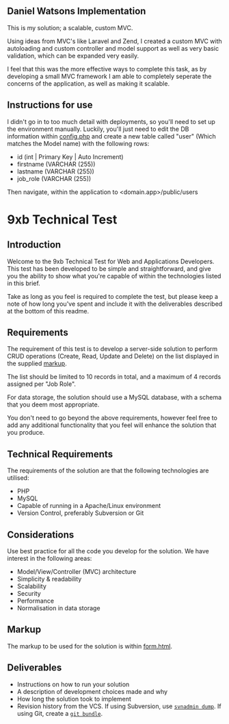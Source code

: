 ## Daniel Watsons Implementation

This is my solution; a scalable, custom MVC.

Using ideas from MVC's like Laravel and Zend, I created a custom MVC with autoloading and custom controller and model support as well as very basic validation, which can be expanded very easily.

I feel that this was the more effective ways to complete this task, as by developing a small MVC framework I am able to completely seperate the concerns of the application, as well as making it scalable.

## Instructions for use
I didn't go in to too much detail with deployments, so you'll need to set up the environment manually. Luckily, you'll just need to edit the DB information within [config.php](app/config.php) and create a new table called "user" (Which matches the Model name) with the following rows:

- id (int | Primary Key | Auto Increment)
- firstname (VARCHAR (255))
- lastname (VARCHAR (255))
- job_role (VARCHAR (255))

Then navigate, within the application to <domain.app>/public/users

# 9xb Technical Test

## Introduction

Welcome to the 9xb Technical Test for Web and Applications Developers. This test has been developed to be simple and straightforward, and give you the ability to show what you're capable of within the technologies listed in this brief.

Take as long as you feel is required to complete the test, but please keep a note of how long you've spent and include it with the deliverables described at the bottom of this readme.

## Requirements

The requirement of this test is to develop a server-side solution to perform CRUD operations (Create, Read, Update and Delete) on the list displayed in the supplied [markup](form.html).

The list should be limited to 10 records in total, and a maximum of 4 records assigned per "Job Role".

For data storage, the solution should use a MySQL database, with a schema that you deem most appropriate.

You don't need to go beyond the above requirements, however feel free to add any additional functionality that you feel will enhance the solution that you produce.

## Technical Requirements

The requirements of the solution are that the following technologies are utilised:

* PHP
* MySQL
* Capable of running in a Apache/Linux environment
* Version Control, preferably Subversion or Git

## Considerations

Use best practice for all the code you develop for the solution. We have interest in the following areas:

* Model/View/Controller (MVC) architecture
* Simplicity & readability
* Scalability
* Security
* Performance
* Normalisation in data storage

## Markup

The markup to be used for the solution is within [form.html](form.html).

## Deliverables

* Instructions on how to run your solution
* A description of development choices made and why
* How long the solution took to implement
* Revision history from the VCS. If using Subversion, use [`svnadmin dump`](http://svnbook.red-bean.com/en/1.7/svn.ref.svnadmin.c.dump.html). If using Git, create a [`git bundle`](https://git-scm.com/docs/git-bundle).